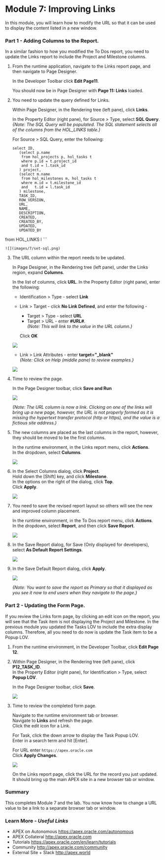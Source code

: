 # Module 7: Improving Links

In this module, you will learn how to modify the URL so that it can be used to display the content listed in a new window.

### **Part 1** - Adding Columns to the Report.
In a similar fashion to how you modified the To Dos report, you need to update the Links report to include the Project and Milestone columns.

1. From the runtime application, navigate to the Links report page, and then navigate to Page Designer.

    In the Developer Toolbar click **Edit Page11**.
  
    You should now be in Page Designer with **Page 11: Links** loaded.
    

2. You need to update the query defined for Links.

    Within Page Designer, in the Rendering tree (left pane), click **Links**. 
    
    In the Property Editor (right pane), for Source > Type, select **SQL Query**.   
    *{Note: The SQL Query will be populated. The SQL statement selects all of the columns from the HOL_LINKS table.}*
    
    For Source > SQL Query, enter the following:
    
    ```
    select ID,
       (select p.name 
        from hol_projects p, hol_tasks t
        where p.id = t.project_id
        and t.id = l.task_id
       ) project,
       (select m.name 
        from hol_milestones m, hol_tasks t
        where m.id = t.milestone_id
        and   t.id = l.task_id
       ) milestone,
       TASK_ID,
       ROW_VERSION,
       URL,
       NAME,
       DESCRIPTION,
       CREATED,
       CREATED_BY,
       UPDATED,
       UPDATED_BY
  from HOL_LINKS l
    ```
    
    ![](images/7/set-sql.png)
    
3. The URL column within the report needs to be updated.
    
    In Page Designer, in the Rendering tree (left pane), under the Links region, expand **Columns**.
    
    In the list of columns, click **URL**.
    In the Property Editor (right pane), enter the following:
    - Identification > Type - select **Link**
    - Link > Target - click **No Link Defined**, and enter the following -
        - Target > Type - select **URL**
        - Target > URL - enter **#URL#**.   
        *{Note: This will link to the value in the URL column.}*    
        
        Click **OK**

    ![](images/7/update-url.png)
    
    - Link > Link Attributes - enter **target="_blank"**    
    *{Note: Click on Help (middle pane) to review examples.}*
    
    ![](images/7/update-url2.png)

4. Time to review the page.

    In the Page Designer toolbar, click **Save and Run**
    
    ![](images/7/run-report.png)
    
    *{Note: The URL column is now a link. Clicking on one of the links will bring up a new page, however, the URL is not properly formed as it is missing the hypertext transfer protocol (http or https), and the value is a fictious site address.}*

4. The new columns are placed as the last columns in the report, however, they should be moved to be the first columns.

    In the runtime environment, in the Links report menu, click **Actions**.       
    In the dropdown, select **Columns**.
    
    ![](images/7/go-columns.png)
    
6. In the Select Columns dialog, click **Project**.        
    Hold down the [Shift] key, and click **Milestone**.     
    In the options on the right of the dialog, click **Top**.        
    Click **Apply**.

    ![](images/7/select-columns.png)
    
7. You need to save the revised report layout so others will see the new and improved column placement.

    In the runtime environment, in the To Dos report menu, click **Actions**.       
    In the dropdown, select **Report**, and then click **Save Report**.
    
    ![](images/7/go-save.png)

8. In the Save Report dialog, for Save (Only displayed for developers), select **As Default Report Settings**.

    ![](images/7/go-default.png)

9. In the Save Default Report dialog, click **Apply**.     

    ![](images/7/set-default.png)
    
    *{Note: You want to save the report as Primary so that it displayed as you see it now to end users when they navigate to the page.}*
    
### **Part 2** - Updating the Form Page.
If you review the Links form page, by clicking an edit icon on the report, you will see that the Task item is not displaying the Project and Milestone. In the previous module you updated the Tasks LOV to include the extra display columns. Therefore, all you need to do now is update the Task item to be a Popup LOV.
    
1. From the runtime environment, in the Developer Toolbar, click **Edit Page 12**.

7. Within Page Designer, in the Rendering tree (left pane), click **P12\_TASK_ID**.  
    In the Property Editor (right pane), for Identification > Type, select **Popup LOV**.

    In the Page Designer toolbar, click **Save**. 

    ![](images/7/set-task-lov.png)   


8. Time to review the completed form page.    

    Navigate to the runtime environment tab or browser.     
    Navigate to **Links** and refresh the page.     
    Click the edit icon for a Link.
    
    For Task, click the down arrow to display the Task Popup LOV.     
    Enter in a search term and hit [Enter]. 
    
    For URL enter ```https://apex.oracle.com```     
    Click **Apply Changes**.

    ![](images/7/form-runtime.png)    
    
    On the Links report page, click the URL for the record you just updated.    
    It should bring up the main APEX site in a new browser tab or window.
   
### **Summary**

This completes Module 7 and the lab. You now know how to change a URL value to be a link to a separate browser tab or window. 

### **Learn More** - *Useful Links*

- APEX on Autonomous  https://apex.oracle.com/autonomous
- APEX Collateral  http://apex.oracle.com
- Tutorials  https://apex.oracle.com/en/learn/tutorials
- Community  http://apex.oracle.com/community
- External Site + Slack  http://apex.world
